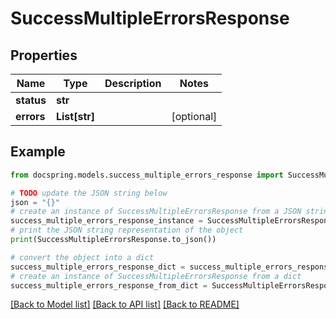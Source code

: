# SuccessMultipleErrorsResponse


## Properties

Name | Type | Description | Notes
------------ | ------------- | ------------- | -------------
**status** | **str** |  | 
**errors** | **List[str]** |  | [optional] 

## Example

```python
from docspring.models.success_multiple_errors_response import SuccessMultipleErrorsResponse

# TODO update the JSON string below
json = "{}"
# create an instance of SuccessMultipleErrorsResponse from a JSON string
success_multiple_errors_response_instance = SuccessMultipleErrorsResponse.from_json(json)
# print the JSON string representation of the object
print(SuccessMultipleErrorsResponse.to_json())

# convert the object into a dict
success_multiple_errors_response_dict = success_multiple_errors_response_instance.to_dict()
# create an instance of SuccessMultipleErrorsResponse from a dict
success_multiple_errors_response_from_dict = SuccessMultipleErrorsResponse.from_dict(success_multiple_errors_response_dict)
```
[[Back to Model list]](../README.md#documentation-for-models) [[Back to API list]](../README.md#documentation-for-api-endpoints) [[Back to README]](../README.md)


